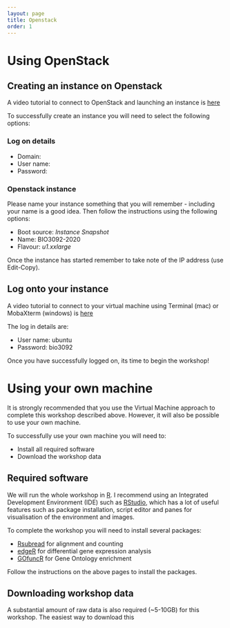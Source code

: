 ```yaml
---
layout: page
title: Openstack
order: 1
---
```

# Using OpenStack

## Creating an instance on Openstack

A video tutorial to connect to OpenStack and launching an instance is [here](https://youtu.be/JIoFJBWTtlg)

To successfully create an instance you will need to select the following options:

### Log on details
* Domain:
* User name:
* Password:


### Openstack instance
Please name your instance something that you will remember - including your name is a good idea. Then follow the instructions using the following options:

* Boot source: _Instance Snapshot_
* Name: BIO3092-2020
* Flavour: _u1.xxlarge_

Once the instance has started remember to take note of the IP address (use Edit-Copy).

## Log onto your instance

A video tutorial to connect to your virtual machine using Terminal (mac) or MobaXterm (windows) is [here](https://youtu.be/qPPBjTSppvE)

The log in details are:
* User name: ubuntu
* Password: bio3092

Once you have successfully logged on, its time to begin the workshop!

# Using your own machine

It is strongly recommended that you use the Virtual Machine approach to complete this workshop described above. However, it will also be possible to use your own machine.

To successfully use your own machine you will need to:
* Install all required software
* Download the workshop data

## Required software

We will run the whole workshop in [R](https://www.r-project.org/). I recommend using an Integrated Development Environment (IDE) such as [RStudio](https://rstudio.com/), which has a lot of useful features such as package installation, script editor and panes for visualisation of the environment and images.

To complete the workshop you will need to install several packages:
* [Rsubread](https://bioconductor.org/packages/release/bioc/html/Rsubread.html) for alignment and counting
* [edgeR](https://bioconductor.org/packages/release/bioc/html/edgeR.html) for differential gene expression analysis
* [GOfuncR](https://www.bioconductor.org/packages/release/bioc/html/GOfuncR.html) for Gene Ontology enrichment

Follow the instructions on the above pages to install the packages.

## Downloading workshop data

A substantial amount of raw data is also required (~5-10GB) for this workshop. The easiest way to download this

